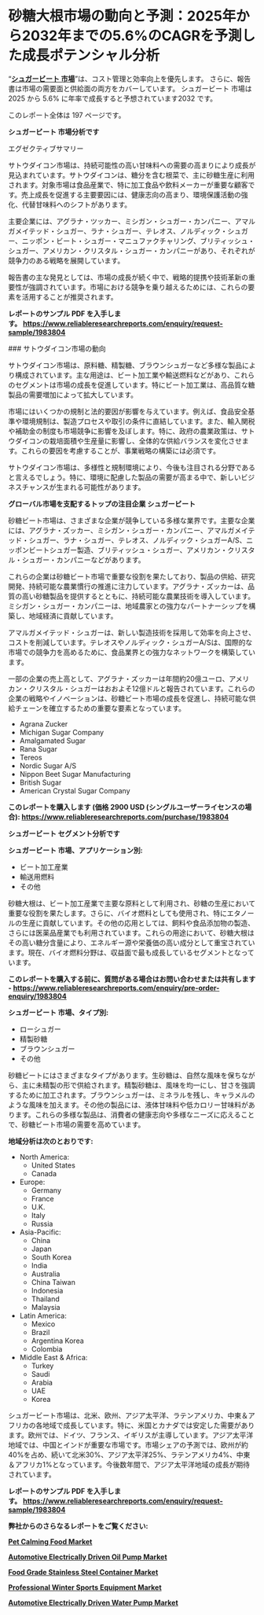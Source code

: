 <p><h1>砂糖大根市場の動向と予測：2025年から2032年までの5.6%のCAGRを予測した成長ポテンシャル分析</h1></p><p>&ldquo;<strong><a href="https://www.reliableresearchreports.com/sugar-beet-r1983804?utm_campaign=107&utm_medium=9&utm_source=Github&utm_content=ia&utm_term=06042025&utm_id=sugar-beet">シュガービート 市場</a></strong>&rdquo;は、コスト管理と効率向上を優先します。 さらに、報告書は市場の需要面と供給面の両方をカバーしています。 シュガービート 市場は 2025 から 5.6% に年率で成長すると予想されています2032 です。</p>
<p>このレポート全体は 197 ページです。</p>
<p><strong>シュガービート 市場分析です</strong></p>
<p><p>エグゼクティブサマリー</p><p>サトウダイコン市場は、持続可能性の高い甘味料への需要の高まりにより成長が見込まれています。サトウダイコンは、糖分を含む根菜で、主に砂糖生産に利用されます。対象市場は食品産業で、特に加工食品や飲料メーカーが重要な顧客です。売上成長を促進する主要要因には、健康志向の高まり、環境保護活動の強化、代替甘味料へのシフトがあります。</p><p>主要企業には、アグラナ・ツッカー、ミシガン・シュガー・カンパニー、アマルガメイテッド・シュガー、ラナ・シュガー、テレオス、ノルディック・シュガー、ニッポン・ビート・シュガー・マニュファクチャリング、ブリティッシュ・シュガー、アメリカン・クリスタル・シュガー・カンパニーがあり、それぞれが競争力のある戦略を展開しています。</p><p>報告書の主な発見としては、市場の成長が続く中で、戦略的提携や技術革新の重要性が強調されています。市場における競争を乗り越えるためには、これらの要素を活用することが推奨されます。</p></p>
<p><strong>レポートのサンプル PDF を入手します。&nbsp;<a href="https://www.reliableresearchreports.com/enquiry/request-sample/1983804?utm_campaign=107&utm_medium=9&utm_source=Github&utm_content=ia&utm_term=06042025&utm_id=sugar-beet">https://www.reliableresearchreports.com/enquiry/request-sample/1983804</a></strong></p>
<p><p>### サトウダイコン市場の動向</p><p>サトウダイコン市場は、原料糖、精製糖、ブラウンシュガーなど多様な製品により構成されています。主な用途は、ビート加工業や輸送燃料などがあり、これらのセグメントは市場の成長を促進しています。特にビート加工業は、高品質な糖製品の需要増加によって拡大しています。</p><p>市場にはいくつかの規制と法的要因が影響を与えています。例えば、食品安全基準や環境規制は、製造プロセスや取引の条件に直結しています。また、輸入関税や補助金の制度も市場競争に影響を及ぼします。特に、政府の農業政策は、サトウダイコンの栽培面積や生産量に影響し、全体的な供給バランスを変化させます。これらの要因を考慮することが、事業戦略の構築には必須です。</p><p>サトウダイコン市場は、多様性と規制環境により、今後も注目される分野であると言えるでしょう。特に、環境に配慮した製品の需要が高まる中で、新しいビジネスチャンスが生まれる可能性があります。</p></p>
<p><strong>グローバル市場を支配するトップの注目企業 シュガービート</strong></p>
<p><p>砂糖ビート市場は、さまざまな企業が競争している多様な業界です。主要な企業には、アグラナ・ズッカー、ミシガン・シュガー・カンパニー、アマルガメイテッド・シュガー、ラナ・シュガー、テレオス、ノルディック・シュガーA/S、ニッポンビートシュガー製造、ブリティッシュ・シュガー、アメリカン・クリスタル・シュガー・カンパニーなどがあります。</p><p>これらの企業は砂糖ビート市場で重要な役割を果たしており、製品の供給、研究開発、持続可能な農業慣行の推進に注力しています。アグラナ・ズッカーは、品質の高い砂糖製品を提供するとともに、持続可能な農業技術を導入しています。ミシガン・シュガー・カンパニーは、地域農家との強力なパートナーシップを構築し、地域経済に貢献しています。</p><p>アマルガメイテッド・シュガーは、新しい製造技術を採用して効率を向上させ、コストを削減しています。テレオスやノルディック・シュガーA/Sは、国際的な市場での競争力を高めるために、食品業界との強力なネットワークを構築しています。</p><p>一部の企業の売上高として、アグラナ・ズッカーは年間約20億ユーロ、アメリカン・クリスタル・シュガーはおおよそ12億ドルと報告されています。これらの企業の戦略やイノベーションは、砂糖ビート市場の成長を促進し、持続可能な供給チェーンを確立するための重要な要素となっています。</p></p>
<p><ul><li>Agrana Zucker</li><li>Michigan Sugar Company</li><li>Amalgamated Sugar</li><li>Rana Sugar</li><li>Tereos</li><li>Nordic Sugar A/S</li><li>Nippon Beet Sugar Manufacturing</li><li>British Sugar</li><li>American Crystal Sugar Company</li></ul></p>
<p><strong>このレポートを購入します (価格 2900 USD (シングルユーザーライセンスの場合):&nbsp;<a href="https://www.reliableresearchreports.com/purchase/1983804?utm_campaign=107&utm_medium=9&utm_source=Github&utm_content=ia&utm_term=06042025&utm_id=sugar-beet">https://www.reliableresearchreports.com/purchase/1983804</a></strong></p>
<p><strong>シュガービート セグメント分析です</strong></p>
<p><strong>シュガービート 市場、アプリケーション別:</strong></p>
<p><ul><li>ビート加工産業</li><li>輸送用燃料</li><li>その他</li></ul></p>
<p><p>砂糖大根は、ビート加工産業で主要な原料として利用され、砂糖の生産において重要な役割を果たします。さらに、バイオ燃料としても使用され、特にエタノールの生産に貢献しています。その他の応用としては、飼料や食品添加物の製造、さらには医薬品産業でも利用されています。これらの用途において、砂糖大根はその高い糖分含量により、エネルギー源や栄養価の高い成分として重宝されています。現在、バイオ燃料分野は、収益面で最も成長しているセグメントとなっています。</p></p>
<p><strong>このレポートを購入する前に、質問がある場合はお問い合わせまたは共有します - <a href="https://www.reliableresearchreports.com/enquiry/pre-order-enquiry/1983804?utm_campaign=107&utm_medium=9&utm_source=Github&utm_content=ia&utm_term=06042025&utm_id=sugar-beet">https://www.reliableresearchreports.com/enquiry/pre-order-enquiry/1983804</a></strong></p>
<p><strong>シュガービート 市場、タイプ別:</strong></p>
<p><ul><li>ローシュガー</li><li>精製砂糖</li><li>ブラウンシュガー</li><li>その他</li></ul></p>
<p><p>砂糖ビートにはさまざまなタイプがあります。生砂糖は、自然な風味を保ちながら、主に未精製の形で供給されます。精製砂糖は、風味を均一にし、甘さを強調するために加工されます。ブラウンシュガーは、ミネラルを残し、キャラメルのような風味を加えます。その他の製品には、液体甘味料や低カロリー甘味料があります。これらの多様な製品は、消費者の健康志向や多様なニーズに応えることで、砂糖ビート市場の需要を高めています。</p></p>
<p><strong>地域分析は次のとおりです:</strong></p>
<p><ul>
    <li>
        North America:
        <ul>
            <li>United States</li>
            <li>Canada</li>
        </ul>
    </li>
    <li>
        Europe:
        <ul>
            <li>Germany</li>
            <li>France</li>
            <li>U.K.</li>
            <li>Italy</li>
            <li>Russia</li>
        </ul>
    </li>
    <li>
        Asia-Pacific:
        <ul>
            <li>China</li>
            <li>Japan</li>
            <li>South Korea</li>
            <li>India</li>
            <li>Australia</li>
            <li>China Taiwan</li>
            <li>Indonesia</li>
            <li>Thailand</li>
            <li>Malaysia</li>
        </ul>
    </li>
    <li>
        Latin America:
        <ul>
            <li>Mexico</li>
            <li>Brazil</li>
            <li>Argentina Korea</li>
            <li>Colombia</li>
        </ul>
    </li>
    <li>
        Middle East & Africa:
        <ul>
            <li>Turkey</li>
            <li>Saudi</li>
            <li>Arabia</li>
            <li>UAE</li>
            <li>Korea</li>
        </ul>
    </li>
    </ul></p>
<p><p>シュガービート市場は、北米、欧州、アジア太平洋、ラテンアメリカ、中東＆アフリカの各地域で成長しています。特に、米国とカナダでは安定した需要があります。欧州では、ドイツ、フランス、イギリスが主導しています。アジア太平洋地域では、中国とインドが重要な市場です。市場シェアの予測では、欧州が約40%を占め、続いて北米30%、アジア太平洋25%、ラテンアメリカ4%、中東＆アフリカ1%となっています。今後数年間で、アジア太平洋地域の成長が期待されています。</p></p>
<p><strong>レポートのサンプル PDF を入手します。&nbsp;<a href="https://www.reliableresearchreports.com/enquiry/request-sample/1983804?utm_campaign=107&utm_medium=9&utm_source=Github&utm_content=ia&utm_term=06042025&utm_id=sugar-beet">https://www.reliableresearchreports.com/enquiry/request-sample/1983804</a></strong></p>
<p><strong></strong></p>
<p><strong></strong></p>
<p><strong></strong></p>
<p><strong></strong></p>
<p><strong>弊社からのさらなるレポートをご覧ください:</strong></p>
<p><strong><p><a href="https://github.com/reahmmunises/Market-Research-Report-List-1/blob/main/pet-calming-food-market.md?utm_campaign=107&utm_medium=9&utm_source=Github&utm_content=ia&utm_term=06042025&utm_id=sugar-beet">Pet Calming Food Market</a></p><p><a href="https://github.com/pilukypalis/Market-Research-Report-List-1/blob/main/automotive-electrically-driven-oil-pump-market.md?utm_campaign=107&utm_medium=9&utm_source=Github&utm_content=ia&utm_term=06042025&utm_id=sugar-beet">Automotive Electrically Driven Oil Pump Market</a></p><p><a href="https://github.com/moratronak3q/Market-Research-Report-List-1/blob/main/food-grade-stainless-steel-container-market.md?utm_campaign=107&utm_medium=9&utm_source=Github&utm_content=ia&utm_term=06042025&utm_id=sugar-beet">Food Grade Stainless Steel Container Market</a></p><p><a href="https://github.com/zakkistuey/Market-Research-Report-List-1/blob/main/professional-winter-sports-equipment-market.md?utm_campaign=107&utm_medium=9&utm_source=Github&utm_content=ia&utm_term=06042025&utm_id=sugar-beet">Professional Winter Sports Equipment Market</a></p><p><a href="https://github.com/jugutstam/Market-Research-Report-List-1/blob/main/automotive-electrically-driven-water-pump-market.md?utm_campaign=107&utm_medium=9&utm_source=Github&utm_content=ia&utm_term=06042025&utm_id=sugar-beet">Automotive Electrically Driven Water Pump Market</a></p></strong></p>